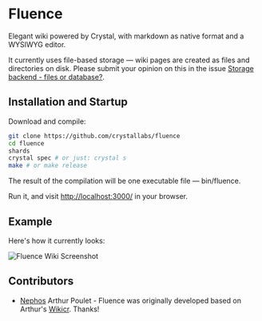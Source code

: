 # Fluence

Elegant wiki powered by Crystal, with markdown as native format and a WYSIWYG editor.

It currently uses file-based storage &mdash; wiki pages are created as files and directories on disk. Please submit your opinion on this in the issue [Storage backend - files or database?](https://github.com/crystallabs/fluence/issues/1).

## Installation and Startup

Download and compile:

```bash
git clone https://github.com/crystallabs/fluence
cd fluence
shards
crystal spec # or just: crystal s
make # or make release
```

The result of the compilation will be one executable file &mdash; bin/fluence.

Run it, and visit [http://localhost:3000/](http://localhost:3000/) in your browser.

## Example

Here's how it currently looks:

![Fluence Wiki Screenshot](https://raw.githubusercontent.com/crystallabs/fluence/master/docs/screenshot-20180803.png)

## Contributors

- [Nephos](https://github.com/Nephos) Arthur Poulet - Fluence was originally developed based on Arthur's [Wikicr](https://github.com/Nephos/wikicr). Thanks!
